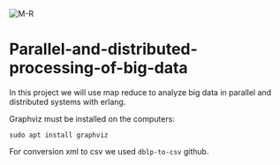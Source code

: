 ![M-R](https://user-images.githubusercontent.com/62119972/128590576-f5e8bb49-d291-4580-bd0d-bec1258d74a0.png)

# Parallel-and-distributed-processing-of-big-data

In this project we will use map reduce to analyze big data in parallel and distributed systems with erlang.

Graphviz must be installed on the computers:

```sudo apt install graphviz ```

For conversion xml to csv we used ```dblp-to-csv``` github.
